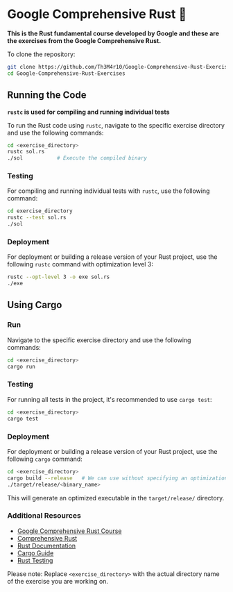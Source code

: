 # Google Comprehensive Rust 🦀

**This is the Rust fundamental course developed by Google and these are the exercises from the Google Comprehensive Rust.**

To clone the repository:


```bash
git clone https://github.com/Th3M4r10/Google-Comprehensive-Rust-Exercises
cd Google-Comprehensive-Rust-Exercises
```
## Running the Code
**`rustc` is used for compiling and running individual tests**

To run the Rust code using `rustc`, navigate to the specific exercise directory and use the following commands:

```bash
cd <exercise_directory>
rustc sol.rs    
./sol           # Execute the compiled binary
```

### Testing

For compiling and running individual tests with `rustc`, use the following command:

```bash
cd exercise_directory
rustc --test sol.rs   
./sol
```

### Deployment

For deployment or building a release version of your Rust project, use the following `rustc` command with optimization level  3:

```bash
rustc --opt-level 3 -o exe sol.rs
./exe
```
## Using Cargo

### Run

Navigate to the specific exercise directory and use the following commands:

```bash
cd <exercise_directory>
cargo run
```

### Testing

For running all tests in the project, it's recommended to use `cargo test`:

```bash
cd <exercise_directory>
cargo test
```

### Deployment

For deployment or building a release version of your Rust project, use the following `cargo` command:

```bash
cd <exercise_directory>
cargo build --release   # We can use without specifying an optimization level 
./target/release/<binary_name>

```

This will generate an optimized executable in the `target/release/` directory.

### Additional Resources
- [Google Comprehensive Rust Course](https://google.github.io/comprehensive-rust/)
- [Comprehensive Rust](https://github.com/google/comprehensive-rust)
- [Rust Documentation](https://doc.rust-lang.org/)
- [Cargo Guide](https://doc.rust-lang.org/cargo/)
- [Rust Testing](https://doc.rust-lang.org/book/ch11-00-testing.html)

Please note: Replace `<exercise_directory>` with the actual directory name of the exercise you are working on.
